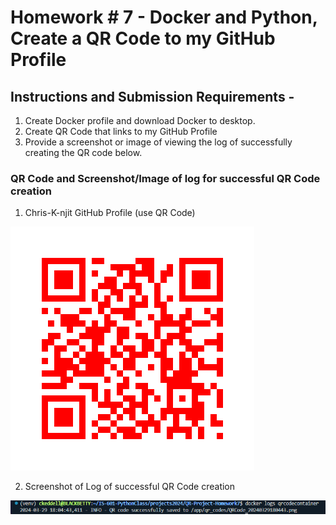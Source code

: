 # Homework # 7 - Docker and Python, Create a QR Code to my GitHub Profile

## Instructions and Submission Requirements -
1.  Create Docker profile and download Docker to desktop.
2.  Create QR Code that links to my GitHub Profile
3. Provide a screenshot or image of viewing the log of successfully creating the QR code below.

### QR Code and Screenshot/Image of log for successful QR Code creation
1.  Chris-K-njit GitHub Profile (use QR Code)

![QR Code for Chris K Njit Github profile](/images/QRCode_20240329174426.png)

2. Screenshot of Log of successful QR Code creation

![Screenshot of log of successful QR Code creation for Chris K Njit Github profile](/images/logsuccess.png)
